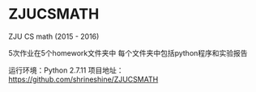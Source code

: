 # ZJUCSMATH
ZJU CS math (2015 - 2016)

5次作业在5个homework文件夹中
每个文件夹中包括python程序和实验报告

运行环境：Python 2.7.11
项目地址：https://github.com/shrineshine/ZJUCSMATH
